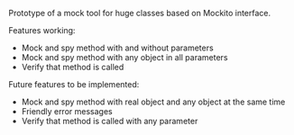 Prototype of a mock tool for huge classes based on Mockito interface.

Features working:
 - Mock and spy method with and without parameters
 - Mock and spy method with any object in all parameters
 - Verify that method is called

Future features to be implemented:
 - Mock and spy method with real object and any object at the same time
 - Friendly error messages
 - Verify that method is called with any parameter
